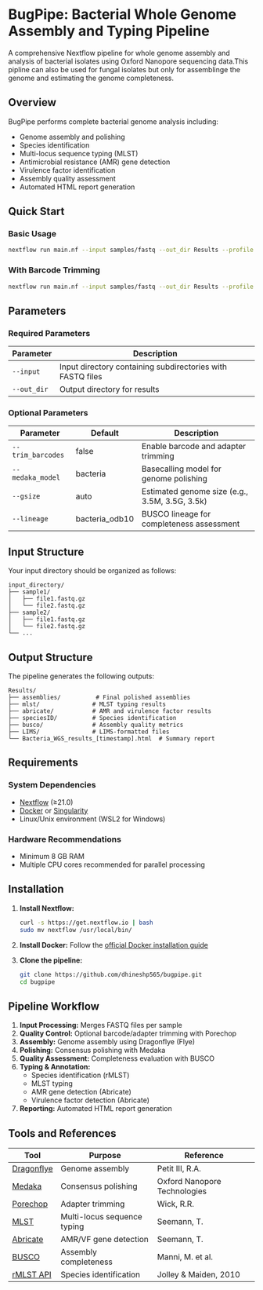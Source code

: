 # BugPipe: Bacterial Whole Genome Assembly and Typing Pipeline

A comprehensive Nextflow pipeline for whole genome assembly and analysis of bacterial isolates using Oxford Nanopore sequencing data.This pipline can also be used for fungal isolates but only for assemblinge the genome and estimating the genome completeness.

## Overview

BugPipe performs complete bacterial genome analysis including:
- Genome assembly and polishing
- Species identification
- Multi-locus sequence typing (MLST)
- Antimicrobial resistance (AMR) gene detection
- Virulence factor identification
- Assembly quality assessment
- Automated HTML report generation

## Quick Start

### Basic Usage
```bash
nextflow run main.nf --input samples/fastq --out_dir Results --profile docker
```

### With Barcode Trimming
```bash
nextflow run main.nf --input samples/fastq --out_dir Results --profile docker --trim_barcodes
```

## Parameters

### Required Parameters
| Parameter | Description |
|-----------|-------------|
| `--input` | Input directory containing subdirectories with FASTQ files |
| `--out_dir` | Output directory for results |

### Optional Parameters
| Parameter | Default | Description |
|-----------|---------|-------------|
| `--trim_barcodes` | false | Enable barcode and adapter trimming |
| `--medaka_model` | bacteria | Basecalling model for genome polishing |
| `--gsize` | auto | Estimated genome size (e.g., 3.5M, 3.5G, 3.5k) |
| `--lineage` | bacteria_odb10 | BUSCO lineage for completeness assessment |

## Input Structure

Your input directory should be organized as follows:
```
input_directory/
├── sample1/
│   ├── file1.fastq.gz
│   └── file2.fastq.gz
├── sample2/
│   ├── file1.fastq.gz
│   └── file2.fastq.gz
└── ...
```

## Output Structure

The pipeline generates the following outputs:
```
Results/
├── assemblies/          # Final polished assemblies
├── mlst/               # MLST typing results
├── abricate/           # AMR and virulence factor results
├── speciesID/          # Species identification
├── busco/              # Assembly quality metrics
├── LIMS/               # LIMS-formatted files
└── Bacteria_WGS_results_[timestamp].html  # Summary report
```

## Requirements

### System Dependencies
- [Nextflow](https://www.nextflow.io/) (≥21.0)
- [Docker](https://www.docker.com/) or [Singularity](https://sylabs.io/singularity/)
- Linux/Unix environment (WSL2 for Windows)

### Hardware Recommendations
- Minimum 8 GB RAM
- Multiple CPU cores recommended for parallel processing

## Installation

1. **Install Nextflow:**
   ```bash
   curl -s https://get.nextflow.io | bash
   sudo mv nextflow /usr/local/bin/
   ```

2. **Install Docker:**
   Follow the [official Docker installation guide](https://docs.docker.com/get-docker/)

3. **Clone the pipeline:**
   ```bash
   git clone https://github.com/dhineshp565/bugpipe.git
   cd bugpipe
   ```

## Pipeline Workflow

1. **Input Processing:** Merges FASTQ files per sample
2. **Quality Control:** Optional barcode/adapter trimming with Porechop
3. **Assembly:** Genome assembly using Dragonflye (Flye)
4. **Polishing:** Consensus polishing with Medaka
5. **Quality Assessment:** Completeness evaluation with BUSCO
6. **Typing & Annotation:**
   - Species identification (rMLST)
   - MLST typing
   - AMR gene detection (Abricate)
   - Virulence factor detection (Abricate)
7. **Reporting:** Automated HTML report generation

## Tools and References

| Tool | Purpose | Reference |
|------|---------|-----------|
| [Dragonflye](https://github.com/rpetit3/dragonflye) | Genome assembly | Petit III, R.A. |
| [Medaka](https://github.com/nanoporetech/medaka) | Consensus polishing | Oxford Nanopore Technologies |
| [Porechop](https://github.com/rrwick/Porechop) | Adapter trimming | Wick, R.R. |
| [MLST](https://github.com/tseemann/mlst) | Multi-locus sequence typing | Seemann, T. |
| [Abricate](https://github.com/tseemann/abricate) | AMR/VF gene detection | Seemann, T. |
| [BUSCO](https://busco.ezlab.org/) | Assembly completeness | Manni, M. et al. |
| [rMLST API](https://pubmlst.org/species-id) | Species identification | Jolley & Maiden, 2010 |




